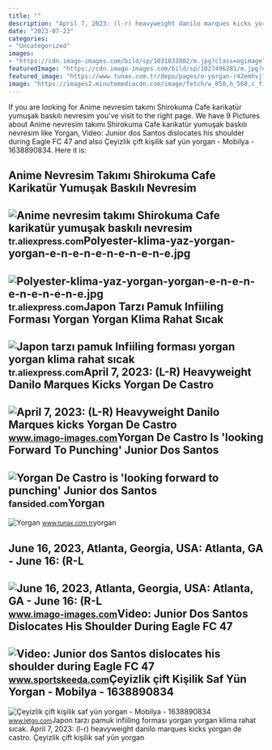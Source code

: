 ```yaml
---
title: ""
description: "April 7, 2023: (l-r) heavyweight danilo marques kicks yorgan de castro"
date: "2023-07-23"
categories:
- "Uncategorized"
images:
- "https://cdn.imago-images.com/bild/sp/1031033802/m.jpg?class=ogimage"
featuredImage: "https://cdn.imago-images.com/bild/sp/1027496281/m.jpg?class=ogimage"
featured_image: "https://www.tunax.com.tr/depo/pages/o-yorgan-r42emhvj7f.jpg"
image: "https://images2.minutemediacdn.com/image/fetch/w_850,h_560,c_fill,g_auto,f_auto/https://fansided.com/files/2022/04/Screen-Shot-2022-05-10-at-7.24.58-PM-850x514.jpg"
---
```


If you are looking for Anime nevresim takımı Shirokuma Cafe karikatür yumuşak baskılı nevresim you've visit to the right page. We have 9 Pictures about Anime nevresim takımı Shirokuma Cafe karikatür yumuşak baskılı nevresim like Yorgan, Video: Junior dos Santos dislocates his shoulder during Eagle FC 47 and also Çeyizlik çift kişilik saf yün yorgan - Mobilya - 1638890834. Here it is:

Anime Nevresim Takımı Shirokuma Cafe Karikatür Yumuşak Baskılı Nevresim
-----------------------------------------------------------------------

 ![Anime nevresim takımı Shirokuma Cafe karikatür yumuşak baskılı nevresim](https://ae01.alicdn.com/kf/HTB1aoT8g26H8KJjy0Fjq6yXepXau/Anime-nevresim-tak-m-Shirokuma-Cafe-karikat-r-yumu-ak-bask-l-nevresim-tak-m-yast.jpg) <small>tr.aliexpress.com</small>Polyester-klima-yaz-yorgan-yorgan-e-n-e-n-e-n-e-n-e-n-e.jpg
-----------------------------------------------------------

 ![Polyester-klima-yaz-yorgan-yorgan-e-n-e-n-e-n-e-n-e-n-e.jpg](https://ae01.alicdn.com/kf/HTB1MUAhb8Cw3KVjSZFlq6AJkFXar/Polyester-klima-yaz-yorgan-yorgan-e-n-e-n-e-n-e-n-e-n-e.jpg) <small>tr.aliexpress.com</small>Japon Tarzı Pamuk Infiiling Forması Yorgan Yorgan Klima Rahat Sıcak
-------------------------------------------------------------------

 ![Japon tarzı pamuk Infiiling forması yorgan yorgan klima rahat sıcak](https://ae01.alicdn.com/kf/Heb4cf6739f3c448e9d940c9f95708216G/Japon-tarz-pamuk-Infiiling-formas-yorgan-yorgan-klima-rahat-s-cak-yorgan-yeni-tasar-m-k.jpg) <small>tr.aliexpress.com</small>April 7, 2023: (L-R) Heavyweight Danilo Marques Kicks Yorgan De Castro
----------------------------------------------------------------------

 ![April 7, 2023: (L-R) Heavyweight Danilo Marques kicks Yorgan De Castro](https://cdn.imago-images.com/bild/sp/1027496281/m.jpg?class=ogimage) <small>www.imago-images.com</small>Yorgan De Castro Is 'looking Forward To Punching' Junior Dos Santos
-------------------------------------------------------------------

 ![Yorgan De Castro is 'looking forward to punching' Junior dos Santos](https://images2.minutemediacdn.com/image/fetch/w_850,h_560,c_fill,g_auto,f_auto/https://fansided.com/files/2022/04/Screen-Shot-2022-05-10-at-7.24.58-PM-850x514.jpg) <small>fansided.com</small>Yorgan
------

 ![Yorgan](https://www.tunax.com.tr/depo/pages/o-yorgan-r42emhvj7f.jpg) <small>www.tunax.com.tr</small>yorgan

June 16, 2023, Atlanta, Georgia, USA: Atlanta, GA - June 16: (R-L
-----------------------------------------------------------------

 ![June 16, 2023, Atlanta, Georgia, USA: Atlanta, GA - June 16: (R-L](https://cdn.imago-images.com/bild/sp/1031033802/m.jpg?class=ogimage) <small>www.imago-images.com</small>Video: Junior Dos Santos Dislocates His Shoulder During Eagle FC 47
-------------------------------------------------------------------

 ![Video: Junior dos Santos dislocates his shoulder during Eagle FC 47](https://staticg.sportskeeda.com/editor/2022/05/04350-16531126506939-1920.jpg) <small>www.sportskeeda.com</small>Çeyizlik çift Kişilik Saf Yün Yorgan - Mobilya - 1638890834
-----------------------------------------------------------

 ![Çeyizlik çift kişilik saf yün yorgan - Mobilya - 1638890834](https://apollo-ireland.akamaized.net/v1/files/g92ynef233r4-OLXAUTOTR/image) <small>www.letgo.com</small>Japon tarzı pamuk infiiling forması yorgan yorgan klima rahat sıcak. April 7, 2023: (l-r) heavyweight danilo marques kicks yorgan de castro. Çeyizlik çift kişilik saf yün yorgan
